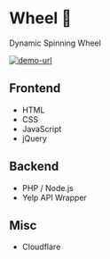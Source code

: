 # Wheel 🔮

Dynamic Spinning Wheel 

[![demo-url](https://img.shields.io/badge/Demo_URL-AWS-brightgreen.svg?style=plastic)](https://surabhi.0x10.info/wheel/wheel.html)

## Frontend
- HTML
- CSS
- JavaScript
- jQuery

## Backend
- PHP / Node.js
- Yelp API Wrapper

## Misc
- Cloudflare






